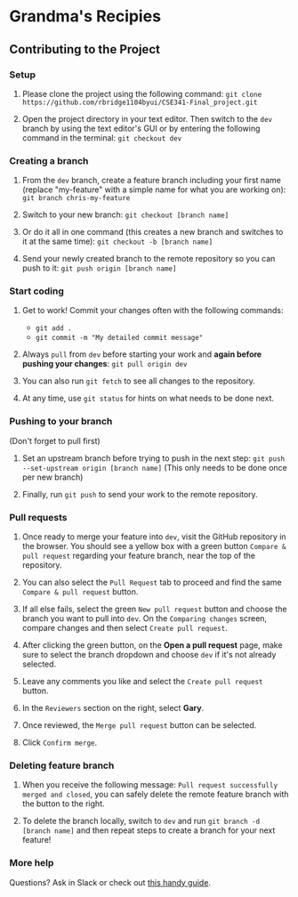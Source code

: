 # Grandma's Recipies

## Contributing to the Project

### Setup

1. Please clone the project using the following command: 
`git clone https://github.com/rbridge1104byui/CSE341-Final_project.git`

1. Open the project directory in your text editor. Then switch to the `dev` branch by using the text editor's GUI or by entering the following command in the terminal: `git checkout dev`

### Creating a branch

1. From the `dev` branch, create a feature branch including your first name (replace "my-feature" with a simple name for what you are working on): `git branch chris-my-feature`

1. Switch to your new branch: `git checkout [branch name]`

1. Or do it all in one command (this creates a new branch and switches to it at the same time): `git checkout -b [branch name]`

1. Send your newly created branch to the remote repository so you can push to it: `git push origin [branch name]`
### Start coding

1. Get to work! Commit your changes often with the following commands:
    - `git add .`
    - `git commit -m "My detailed commit message"`

1. Always `pull` from `dev` before starting your work and **again before pushing your changes**: `git pull origin dev`

1. You can also run `git fetch` to see all changes to the repository.

1. At any time, use `git status` for hints on what needs to be done next.

### Pushing to your branch 
(Don't forget to pull first)

1. Set an upstream branch before trying to push in the next step: 
`git push --set-upstream origin [branch name]` (This only needs to be done once per new branch)

1. Finally, run `git push` to send your work to the remote repository. 

### Pull requests

1. Once ready to merge your feature into `dev`, visit the GitHub repository in the browser. You should see a yellow box with a green button `Compare & pull request` regarding your feature branch, near the top of the repository.

1. You can also select the `Pull Request` tab to proceed and find the same `Compare & pull request` button.

1. If all else fails, select the green `New pull request` button and choose the branch you want to pull into `dev`. On the `Comparing changes` screen, compare changes and then select `Create pull request`.

1. After clicking the green button, on the **Open a pull request** page, make sure to select the branch dropdown and choose `dev` if it's not already selected.

1. Leave any comments you like and select the `Create pull request` button.

1. In the `Reviewers` section on the right, select **Gary**.

1. Once reviewed, the `Merge pull request` button can be selected.

1. Click `Confirm merge`.

### Deleting feature branch

1. When you receive the following message: `Pull request successfully merged and closed`, you can safely delete the remote feature branch with the button to the right.

1. To delete the branch locally, switch to `dev` and run `git branch -d [branch name]` and then repeat steps to create a branch for your next feature!

### More help

Questions? Ask in Slack or check out [this handy guide](https://github.com/joshnh/Git-Commands).